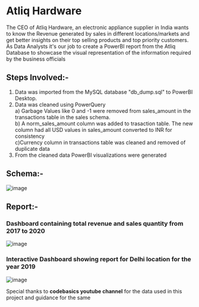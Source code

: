 # Atliq Hardware

The CEO of Atliq Hardware, an electronic appliance supplier in India wants to know the Revenue generated by sales in different locations/markets and get better insights on their top selling products and top priority customers. As Data Analysts it's our job to create a PowerBI report from the Atliq Database to showcase the visual representation of the information required by the business officials

## Steps Involved:-
1) Data was imported from the MySQL database "db_dump.sql" to PowerBI Desktop.
2) Data was cleaned using PowerQuery\
 a) Garbage Values like 0 and -1 were removed from sales_amount in the transactions table in the sales schema.\
 b) A norm_sales_amount column was added to trasaction table. The new column had all USD values in sales_amount converted to INR for
    consistency\
 c)Currency column in transactions table was cleaned and removed of duplicate data
3) From the cleaned data PowerBI visualizations were generated

## Schema:-
![image](https://github.com/AkshayJay-99/Atliq_Hardware_PowerBI/assets/89893927/43e6a359-b895-4fd6-95d2-3ac23300140c)


## Report:-
### Dashboard containing total revenue and sales quantity from 2017 to 2020 
![image](https://github.com/AkshayJay-99/Atliq_Hardware_PowerBI/assets/89893927/2d304be1-d3e7-4602-83d9-728c1837d0bb)

### Interactive Dashboard showing report for Delhi location for the year 2019
![image](https://github.com/AkshayJay-99/Atliq_Hardware_PowerBI/assets/89893927/e8f6ef84-861c-496d-a0fb-142e78bdae8d)

Special thanks to <b>codebasics youtube channel</b> for the data used in this project and guidance for the same

